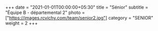 +++
date = "2021-01-01T00:00:00+05:30"
title = "Sénior"
subtitle = "Équipe B - départemental 2"
photo = ["https://images.rcvichy.com/team/senior2.jpg"]
category = "SENIOR"
weight = 2
+++ 

